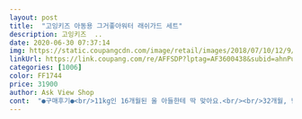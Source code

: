 ```yaml
---
layout: post 
title:  "고잉키즈 아동용 그거좋아워터 래쉬가드 세트" 
description: 고잉키즈  ..
date: 2020-06-30 07:37:14 
img: https://static.coupangcdn.com/image/retail/images/2018/07/10/12/9/24b9de99-b011-44b1-863b-9a49a6b749d5.jpg 
linkUrl: https://link.coupang.com/re/AFFSDP?lptag=AF3600438&subid=ahnPublicAsk&pageKey=108423873&itemId=328215518&vendorItemId=3804763676&traceid=V0-113-94da16f5b2af1c93 
categories: [1006] 
color: FF1744 
price: 31900 
author: Ask View Shop 
cont:  "●구매후기●<br/>11kg인 16개월된 울 아들한테 딱 맞아요.<br/><br/>32개월, 남아, 키94, 몸무게 13.<br/>7<br/>L사이즈가 100<br/> -110사이즈라해서 주문했는데 느낌은 거의 120<br/> -130 수준?<br/>그런데 생각보다 많이 커요.<br/><br/>그리고 목부분도 크긴해요.<br/><br/>길이는 팔다리 충분히 덮히구요.<br/> 그렇다고 길어서 접을 정도는 아닌 딱 이상적인 길이예요.<br/><br/>뒷짱구라 머리둘레 상위 10%에 속하는 아이인데도 모자 사이즈 넉넉하니 잘 맞아요.<br/> 둘레 길이 끈조절 가능해서 벗겨질 염려도 없고 짱짱하니 좋습니다.<br/><br/>모자도 앞에 챙도 넉넉하고 목 뒷부분도 넓어서 햇볕 잘 가려져요.<br/><br/>사이즈 고민 하실 분들을 위해 후기 작성합니다.<br/><br/>사이즈가 커서 내년에도 후년에도 입을수는 있겠네요.<br/><br/>사이즈도 딱맞아서 내년에 입힌다면 매력적인 엉덩이가 돋보일 정도로 타이트할 것 같아요.<br/> 내년에 못입을 수도 있겠는데?! 싶을 정도로 잘 맞습니다ㅋ<br/>수영복이라 접어서 놀게 해도 다시 펴지고 손바느질이라도 해야할까 싶었어요.<br/><br/>신축성도 좋고 사이즈도 맞고!<br/>아이가 통통하지 않은것도 있겠지만 몸통보단 팔다리 길이가 넘 길어요.<br/><br/>작년에 입던 수영복이 작아져서 급하게 주문했는데 다음날 잘 도착했어요.<br/><br/>재질 및 기타 사항 모두 맘에 들어서 내년에 작아져서 못입게 되면 다시 여기 제품 구매할 의향 있습니다!<br/>참 모자는 아주 좋은것같진 않아도 머리둘레 조절하는끈이 있어 좋네요<br/>키, 몸무게 보시다시피 마른 체형 남아입니다.<br/><br/>11kg인 16개월된 울 아들한테 딱 맞아요.<br/><br/>32개월, 남아, 키94, 몸무게 13.<br/>7<br/>L사이즈가 100<br/> -110사이즈라해서 주문했는데 느낌은 거의 120<br/> -130 수준?<br/>그런데 생각보다 많이 커요.<br/><br/>그리고 목부분도 크긴해요.<br/><br/>길이는 팔다리 충분히 덮히구요.<br/> 그렇다고 길어서 접을 정도는 아닌 딱 이상적인 길이예요.<br/><br/>뒷짱구라 머리둘레 상위 10%에 속하는 아이인데도 모자 사이즈 넉넉하니 잘 맞아요.<br/> 둘레 길이 끈조절 가능해서 벗겨질 염려도 없고 짱짱하니 좋습니다.<br/><br/>모자도 앞에 챙도 넉넉하고 목 뒷부분도 넓어서 햇볕 잘 가려져요.<br/><br/>사이즈 고민 하실 분들을 위해 후기 작성합니다.<br/><br/>사이즈가 커서 내년에도 후년에도 입을수는 있겠네요.<br/><br/>사이즈도 딱맞아서 내년에 입힌다면 매력적인 엉덩이가 돋보일 정도로 타이트할 것 같아요.<br/> 내년에 못입을 수도 있겠는데?! 싶을 정도로 잘 맞습니다ㅋ<br/>수영복이라 접어서 놀게 해도 다시 펴지고 손바느질이라도 해야할까 싶었어요.<br/><br/>신축성도 좋고 사이즈도 맞고!<br/>아이가 통통하지 않은것도 있겠지만 몸통보단 팔다리 길이가 넘 길어요.<br/><br/>작년에 입던 수영복이 작아져서 급하게 주문했는데 다음날 잘 도착했어요.<br/><br/>재질 및 기타 사항 모두 맘에 들어서 내년에 작아져서 못입게 되면 다시 여기 제품 구매할 의향 있습니다!<br/>참 모자는 아주 좋은것같진 않아도 머리둘레 조절하는끈이 있어 좋네요<br/>키, 몸무게 보시다시피 마른 체형 남아입니다.<br/><br/>11kg인 16개월된 울 아들한테 딱 맞아요.<br/><br/>32개월, 남아, 키94, 몸무게 13.<br/>7<br/>L사이즈가 100<br/> -110사이즈라해서 주문했는데 느낌은 거의 120<br/> -130 수준?<br/>그런데 생각보다 많이 커요.<br/><br/>그리고 목부분도 크긴해요.<br/><br/>길이는 팔다리 충분히 덮히구요.<br/> 그렇다고 길어서 접을 정도는 아닌 딱 이상적인 길이예요.<br/><br/>뒷짱구라 머리둘레 상위 10%에 속하는 아이인데도 모자 사이즈 넉넉하니 잘 맞아요.<br/> 둘레 길이 끈조절 가능해서 벗겨질 염려도 없고 짱짱하니 좋습니다.<br/><br/>모자도 앞에 챙도 넉넉하고 목 뒷부분도 넓어서 햇볕 잘 가려져요.<br/><br/>사이즈 고민 하실 분들을 위해 후기 작성합니다.<br/><br/>사이즈가 커서 내년에도 후년에도 입을수는 있겠네요.<br/><br/>사이즈도 딱맞아서 내년에 입힌다면 매력적인 엉덩이가 돋보일 정도로 타이트할 것 같아요.<br/> 내년에 못입을 수도 있겠는데?! 싶을 정도로 잘 맞습니다ㅋ<br/>수영복이라 접어서 놀게 해도 다시 펴지고 손바느질이라도 해야할까 싶었어요.<br/><br/>신축성도 좋고 사이즈도 맞고!<br/>아이가 통통하지 않은것도 있겠지만 몸통보단 팔다리 길이가 넘 길어요.<br/><br/>작년에 입던 수영복이 작아져서 급하게 주문했는데 다음날 잘 도착했어요.<br/><br/>재질 및 기타 사항 모두 맘에 들어서 내년에 작아져서 못입게 되면 다시 여기 제품 구매할 의향 있습니다!<br/>참 모자는 아주 좋은것같진 않아도 머리둘레 조절하는끈이 있어 좋네요<br/>키, 몸무게 보시다시피 마른 체형 남아입니다.<br/><br/>11kg인 16개월된 울 아들한테 딱 맞아요.<br/><br/>32개월, 남아, 키94, 몸무게 13.<br/>7<br/>L사이즈가 100<br/> -110사이즈라해서 주문했는데 느낌은 거의 120<br/> -130 수준?<br/>그런데 생각보다 많이 커요.<br/><br/>그리고 목부분도 크긴해요.<br/><br/>길이는 팔다리 충분히 덮히구요.<br/> 그렇다고 길어서 접을 정도는 아닌 딱 이상적인 길이예요.<br/><br/>뒷짱구라 머리둘레 상위 10%에 속하는 아이인데도 모자 사이즈 넉넉하니 잘 맞아요.<br/> 둘레 길이 끈조절 가능해서 벗겨질 염려도 없고 짱짱하니 좋습니다.<br/><br/>모자도 앞에 챙도 넉넉하고 목 뒷부분도 넓어서 햇볕 잘 가려져요.<br/><br/>사이즈 고민 하실 분들을 위해 후기 작성합니다.<br/><br/>사이즈가 커서 내년에도 후년에도 입을수는 있겠네요.<br/><br/>사이즈도 딱맞아서 내년에 입힌다면 매력적인 엉덩이가 돋보일 정도로 타이트할 것 같아요.<br/> 내년에 못입을 수도 있겠는데?! 싶을 정도로 잘 맞습니다ㅋ<br/>수영복이라 접어서 놀게 해도 다시 펴지고 손바느질이라도 해야할까 싶었어요.<br/><br/>신축성도 좋고 사이즈도 맞고!<br/>아이가 통통하지 않은것도 있겠지만 몸통보단 팔다리 길이가 넘 길어요.<br/><br/>작년에 입던 수영복이 작아져서 급하게 주문했는데 다음날 잘 도착했어요.<br/><br/>재질 및 기타 사항 모두 맘에 들어서 내년에 작아져서 못입게 되면 다시 여기 제품 구매할 의향 있습니다!<br/>참 모자는 아주 좋은것같진 않아도 머리둘레 조절하는끈이 있어 좋네요<br/>키, 몸무게 보시다시피 마른 체형 남아입니다.<br/><br/>" 
---
```

